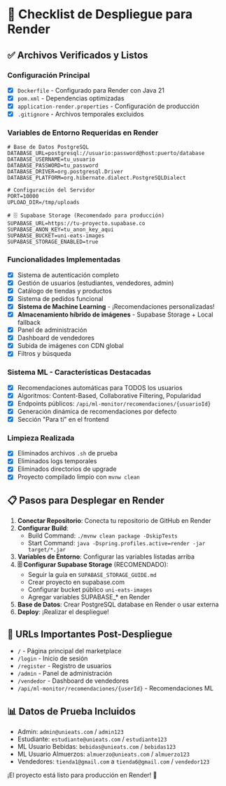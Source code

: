 # 🚀 Checklist de Despliegue para Render

## ✅ Archivos Verificados y Listos

### Configuración Principal
- [x] `Dockerfile` - Configurado para Render con Java 21
- [x] `pom.xml` - Dependencias optimizadas
- [x] `application-render.properties` - Configuración de producción
- [x] `.gitignore` - Archivos temporales excluidos

### Variables de Entorno Requeridas en Render
```
# Base de Datos PostgreSQL
DATABASE_URL=postgresql://usuario:password@host:puerto/database
DATABASE_USERNAME=tu_usuario
DATABASE_PASSWORD=tu_password
DATABASE_DRIVER=org.postgresql.Driver
DATABASE_PLATFORM=org.hibernate.dialect.PostgreSQLDialect

# Configuración del Servidor
PORT=10000
UPLOAD_DIR=/tmp/uploads

# 🗄️ Supabase Storage (Recomendado para producción)
SUPABASE_URL=https://tu-proyecto.supabase.co
SUPABASE_ANON_KEY=tu_anon_key_aqui
SUPABASE_BUCKET=uni-eats-images
SUPABASE_STORAGE_ENABLED=true
```

### Funcionalidades Implementadas
- [x] Sistema de autenticación completo
- [x] Gestión de usuarios (estudiantes, vendedores, admin)
- [x] Catálogo de tiendas y productos
- [x] Sistema de pedidos funcional
- [x] **Sistema de Machine Learning** - ¡Recomendaciones personalizadas!
- [x] **Almacenamiento híbrido de imágenes** - Supabase Storage + Local fallback
- [x] Panel de administración
- [x] Dashboard de vendedores
- [x] Subida de imágenes con CDN global
- [x] Filtros y búsqueda

### Sistema ML - Características Destacadas
- [x] Recomendaciones automáticas para TODOS los usuarios
- [x] Algoritmos: Content-Based, Collaborative Filtering, Popularidad
- [x] Endpoints públicos: `/api/ml-monitor/recomendaciones/{usuarioId}`
- [x] Generación dinámica de recomendaciones por defecto
- [x] Sección "Para ti" en el frontend

### Limpieza Realizada
- [x] Eliminados archivos `.sh` de prueba
- [x] Eliminados logs temporales
- [x] Eliminados directorios de upgrade
- [x] Proyecto compilado limpio con `mvnw clean`

## 📋 Pasos para Desplegar en Render

1. **Conectar Repositorio**: Conecta tu repositorio de GitHub en Render
2. **Configurar Build**: 
   - Build Command: `./mvnw clean package -DskipTests`
   - Start Command: `java -Dspring.profiles.active=render -jar target/*.jar`
3. **Variables de Entorno**: Configurar las variables listadas arriba
4. **🗄️ Configurar Supabase Storage** (RECOMENDADO):
   - Seguir la guía en `SUPABASE_STORAGE_GUIDE.md`
   - Crear proyecto en supabase.com
   - Configurar bucket público `uni-eats-images`
   - Agregar variables SUPABASE_* en Render
5. **Base de Datos**: Crear PostgreSQL database en Render o usar externa
6. **Deploy**: ¡Realizar el despliegue!

## 🎯 URLs Importantes Post-Despliegue
- `/` - Página principal del marketplace
- `/login` - Inicio de sesión
- `/register` - Registro de usuarios
- `/admin` - Panel de administración
- `/vendedor` - Dashboard de vendedores
- `/api/ml-monitor/recomendaciones/{userId}` - Recomendaciones ML

## 📊 Datos de Prueba Incluidos
- Admin: `admin@unieats.com` / `admin123`
- Estudiante: `estudiante@unieats.com` / `estudiante123`
- ML Usuario Bebidas: `bebidas@unieats.com` / `bebidas123`
- ML Usuario Almuerzos: `almuerzo@unieats.com` / `almuerzo123`
- Vendedores: `tienda1@gmail.com` a `tienda6@gmail.com` / `vendedor123`

¡El proyecto está listo para producción en Render! 🚀